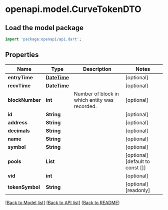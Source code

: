 # openapi.model.CurveTokenDTO

## Load the model package
```dart
import 'package:openapi/api.dart';
```

## Properties
Name | Type | Description | Notes
------------ | ------------- | ------------- | -------------
**entryTime** | [**DateTime**](DateTime.md) |  | [optional] 
**recvTime** | [**DateTime**](DateTime.md) |  | [optional] 
**blockNumber** | **int** | Number of block in which entity was recorded. | [optional] 
**id** | **String** |  | [optional] 
**address** | **String** |  | [optional] 
**decimals** | **String** |  | [optional] 
**name** | **String** |  | [optional] 
**symbol** | **String** |  | [optional] 
**pools** | **List<String>** |  | [optional] [default to const []]
**vid** | **int** |  | [optional] 
**tokenSymbol** | **String** |  | [optional] [readonly] 

[[Back to Model list]](../README.md#documentation-for-models) [[Back to API list]](../README.md#documentation-for-api-endpoints) [[Back to README]](../README.md)


